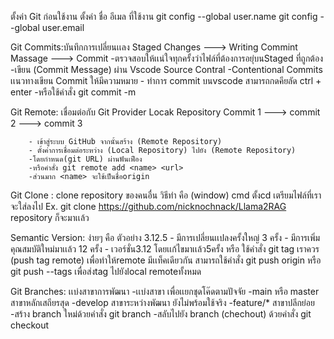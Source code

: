 ตั้งค่า Git ก่อนใช้งาน
ตั้งค่า ชื่อ อีเมล ที่ใช้งาน
git config --global user.name <name>
git config --global user.email <email>

Git Commits:บันทึกการเปลี่ยนเเลง
    Staged Changes ---> Writing Commint Massage ---> Commit
        -ตรวจสอบให้เเน่ใจทุกครั้งว่าไฟล์ที่ต้องการอยุ่บนStaged ที่ถูกต้อง
        -เขียน (Commit Message) ผ่าน Vscode Source Contral
        -Contentional Commits เเนวทางเขียน Commit ให้มีความหมาย
        - ทำการ commit บนvscode สามารถกดคียลัด ctrl + enter
        -หรือใช้คำสั่ง git commit -m <massege>

Git Remote: เชื่อมต่อกับ Git Provider
                Locak Repository
    Commit 1 ---> commit 2 ---> commit 3

        - เข้าสู่ระบบ GitHub จากนั้นสร้าง (Remote Repository)
        - ตั้งค่าการเชื่อมต่อระหว่าง (Local Repository) ไปยัง (Remote Repository)
        -โดยกำหนด(git URL) ผ่านฟันเฟือง
        -หรือคำสั่ง git remote add <name> <url>
        -ส่วนมาก <name> จะใช้เป็นชื่อorigin

Git Clone : clone repository ของคนอื่น 
    วิธีทำ คือ (window) cmd ตั้งcd เตรียมไฟล์ที่เราจะใส่ลงไป
    Ex. git clone https://github.com/nicknochnack/Llama2RAG
    repository ก็จะมาเเล้ว

Semantic Version:
    ง่ายๆ คือ ตัวอย่าง 3.12.5
        - มีการเปลี่ยนเเปลงครั้งใหญ่ 3 ครั้ง
        - มีการเพิ่มคุณสมบัติใหม่มาเเล้ว 12 ครั้ง
        - เวอร์ชั่น3.12 โดยเเก้ไขมาเเล้ว5ครั้ง
    หรือ ใช้คำสั่ง git tag <name>
    เราควร (push tag remote) เพื่อทำให้remote มีเเท็คเดียวกัน
    สามารถใช้คำสั่ง git push origin <tag> หรือ git push --tags
    เพื่อส่งtag ไปยังlocal remoteทั้งหมด

Git Branches: เเบ่งสาขาการพัฒนา
-เเบ่งสาขา เพื่อเเยกชุดโค๊ดตามปัจจัย
    -main หรือ master สาขาหลักเสถียรสุด
    -develop สาขาระหว่างพัฒนา ยังไม่พร้อมใช้จริง
    -feature/* สาขาปลีกย่อย
-สร้าง branch ใหม่ด้วยคำสั่ง git branch <name>
-สลับไปยัง branch (chechout) ด้วยคำสั่ง git checkout <name>